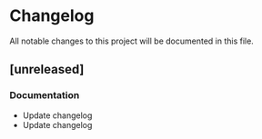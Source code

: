 # Changelog

All notable changes to this project will be documented in this file.

## [unreleased]

### Documentation

- Update changelog
- Update changelog

<!-- generated by git-cliff -->

